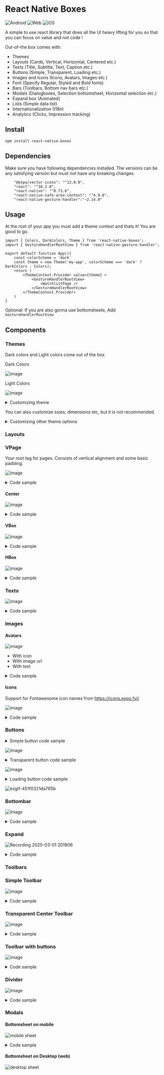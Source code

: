 # React Native Boxes
![Android](https://img.shields.io/badge/Android-3DDC84?style=for-the-badge&logo=android&logoColor=white)
![Web](https://img.shields.io/badge/Web-4285F4?style=for-the-badge&logo=google-chrome&logoColor=white)
![iOS](https://img.shields.io/badge/iOS-000000?style=for-the-badge&logo=apple&logoColor=white)


A simple to use react library that does all the UI heavy lifting for you so that you can focus on value and not code !

Out-of-the box comes with:
- Themes
- Layouts (Cards, Vertical, Horizontal, Centered etc.)
- Texts (Title, Subtitle, Text, Caption etc.)
- Buttons (Simple, Transparent, Loading etc.)
- Images and Icons (Icons, Avatars, Images etc.)
- Font (Specify Regular, Styled and Bold fonts)
- Bars (Toolbars, Bottom nav bars etc.)
- Modals (Dialogboxes, Selection bottomsheet, Horizontal selection etc.)
- Expand box (Animated)
- Lists (Simple data list)
- Internationalization (I18n)
- Analytics (Clicks, Impression tracking)

## Install

```
npm install react-native-boxes
```

## Dependencies

Make sure you have following dependencies installed. The versions can be any satisfying version but must not have any breaking changes.

```
    "@expo/vector-icons": "^13.0.0",
    "react": "^18.2.0",
    "react-native": "^0.73.6",
    "react-native-safe-area-context": "^4.9.0",
    "react-native-gesture-handler":"~2.14.0"
```

## Usage
At the root of your app you must add a theme context and thats it! You are good to go. 
```
import { Colors, DarkColors, Theme } from 'react-native-boxes';
import { GestureHandlerRootView } from 'react-native-gesture-handler';

export default function App(){ 
    const colorScheme = 'dark'
    const theme = new Theme('my-app', colorScheme === 'dark' ? DarkColors : Colors);
    return (
        <ThemeContext.Provider value={theme} >
            <GestureHandlerRootView> 
                <WatchlistPage />
            </GestureHandlerRootView>
        </ThemeContext.Provider>
    )
}
```
Optional: If you are also gonna use bottomsheets, Add `GestureHandlerRootView`

## Components

### Themes
Dark colors and Light colors come out of the box.

Dark Colors

![image](https://github.com/user-attachments/assets/e95508cb-497a-4341-a32f-cacdf2daea07)


Light Colors

![image](https://github.com/user-attachments/assets/ed97e567-2160-487a-85f9-c1a21abbca86)


<details>
    <summary>Customizing theme</summary>
    
    import { Colors, Theme } from 'react-native-boxes';
    ...
    
    const MyColors = Object.assign(Colors, {
        accent: '#086CFE',
        accentLight: '#337DFF',
        text: '#444444',
        caption: '#A9A9A9',
        heading: '#222222',
        background: '#E6E6E6',
        forground: '#fff',
        transparent: 'transparent',
        semitransparent: '#111a1a1c',
        info: '#2196F3',
        success: '#4CAF50',
        successBackground: '#388E3C',
        warning: '#FFA726',
        critical: '#F44336',
        invert: {
            text: '#fff',
            caption: '#fff',
            heading: '#fff',
            background: '#1a1a1c'
        }
    })
     const theme = new Theme('my-app', MyColors);
    return (
        <ThemeContext.Provider value={theme} >
                <WatchlistPage />
        </ThemeContext.Provider>
    )
                    
</details>

You can also customize sizes, dimensions etc, but it is not recommended.
<details>
    <summary>Customizing other theme options</summary>

    const theme = new Theme(
        appname = '',
        colors  ,
        dimens ,
        fonts  ,
        styles , 
    )
        
</details>


### Layouts

### VPage
Your root tag for pages. Consists of vertical alignment and some basic padding.

![image](https://github.com/user-attachments/assets/85488495-4225-4a88-86b3-ecead70f647d)

<details>
    <summary>Code sample</summary>
    
    <VPage>
      <Title>Watchlist1</Title>
    </VPage>

</details>

#### Center
![image](https://github.com/user-attachments/assets/71ea1680-5b43-42b6-81c6-f03799912e95)
 
<details>
    <summary>Code sample</summary>

    <Center>
        <Title>Watchlist</Title>
        <Caption>Coming soon  </Caption>
    </Center>

</details>
 
#### VBox
![image](https://github.com/user-attachments/assets/b4d765c6-5879-4880-a28c-3aca0e88a07b)

<details>
    <summary>Code sample</summary>
    
    <VBox>
        <Title>Watchlist</Title>
        <Caption>Coming soon  </Caption>
    </VBox>

</details>
 

#### HBox
![image](https://github.com/user-attachments/assets/0b868e4e-d637-4ac9-a695-20bd420f1fad)

<details>
    <summary>Code sample</summary>
    
      <HBox>
        <Title>Watchlist1</Title>
        <Title>Watchlist2</Title>
      </HBox>
      
</details>


### Texts
![image](https://github.com/user-attachments/assets/5346a25f-a22e-495e-994e-a2bd2931de5d)

<details>
    <summary>Code sample</summary>
    Icons are from Fontawesome 
    https://icons.expo.fyi/Index
    
    <Title>Watchlist Title</Title>
      <TextView>
        This is a text with a simple example from a watchlist screen. You can add stocks to your watchlist and see their performance. You can also add alerts to get notified when a stock reaches a certain price.
      </TextView>
      <Subtitle>This is a subtitle for watchlist</Subtitle>
      <TitleText>
        This is a title text that explains what a watchlist is.
      </TitleText>
      <TextView>
        A watchlist is a list of stocks that you are interested in.
      </TextView>
      <TitleText>
        This is a another title text that explains what a watchlist is.
      </TitleText>
      <TextView>
        A watchlist is a list of stocks that you are interested in.
      </TextView>
      <Caption>
        This is a caption. All investments are subject to market risk. Please do your own research before investing in any stock. This app is for educational purposes only.
      </Caption>
    
</details>


### Images

#### Avatars

![image](https://github.com/user-attachments/assets/0e6b7ce7-9302-40b8-a570-4e166f6a423d)


- With icon
- With image url
- With text

<details>
    <summary>Code sample</summary>

    
    <Avatar iconName='user' />
    <Avatar iconUrl='https://avatars.githubusercontent.com/u/16799797?v=4' />
    <Avatar iconText='SN' />
          
</details>

#### Icons
Support for Fontawesome icon names from https://icons.expo.fyi/

![image](https://github.com/user-attachments/assets/b36ac996-556d-4027-ac6a-454bd65d7a50)

<details>
    <summary>Code sample</summary>
    
    <Icon name='home' size={50} />
    <Title>Light Theme Watchlist</Title>
          
</details>

### Buttons

<details>
    <summary>Simple button code sample</summary>
    
    <ButtonView text='Simple Button' />
    
</details>

![image](https://github.com/user-attachments/assets/55c063be-5a24-434b-b027-2ca0b88878f6)


<details>
    <summary>Transparent button code sample</summary>
    
    <TransparentButton text='Transparent Button' />
    
</details>

![image](https://github.com/user-attachments/assets/e45fa3ff-ab51-4241-9c2a-62d01cfd365e)


<details>
    <summary>Loading button code sample</summary>
    
    const [loading, setLoading] = useState(false)

    <LoadingButton loading={loading} text='Loading Button' onPress={() => {
        setLoading((prev) => !prev)
      }} />
    
</details> 

![ezgif-451f0321da765b](https://github.com/user-attachments/assets/7bd832ac-c5d1-4dbf-8faf-5aa9f3a72cc7)

### Bottombar
![image](https://github.com/user-attachments/assets/402682fc-35aa-42bc-905d-da6509aec269)

<details>
    <summary>Code sample</summary>
    Icons are from Fontawesome 
    https://icons.expo.fyi/Index
    
    export default function AppBottomBar() {
      const theme = useContext(ThemeContext)
      const router = useRouter()
      const [selectedId, setSelectedId] = React.useState('watchlist')
      return (
        <BottomNavBar
          selectedId={selectedId}
          options={[
            {
              id: 'watchlist',
              icon: 'bookmark',
              title: 'Watchlist'
            },
            {
              id: 'orders',
              icon: 'file-text',
              title: 'Orders'
            },
            {
              id: 'positions',
              icon: 'briefcase',
              title: 'Positions'
            },
            {
              id: 'settings',
              icon: 'gears',
              title: 'Settings'
            }
          ]}
          onSelect={(selectedId) => {
            console.log('selected', selectedId)
            setSelectedId(selectedId)
            router.push('/explore')
          }} />
      )
    }
    
</details>


### Expand
 ![Recording 2025-03-01 201906](https://github.com/user-attachments/assets/b69d5ea1-d6d3-4285-b1b1-b8aaeb5536bb)

<details>
    <summary>Code sample</summary>
    
    <Expand title='Expand Watchlist' >
        <TextView>INFY</TextView>
        <TextView>TCS</TextView>
    </Expand>
    
</details>


### Toolbars
 
### Simple Toolbar

![image](https://github.com/user-attachments/assets/c49c8292-4e35-4c9a-813e-3478abc1da11)

<details>
    <summary>Code sample</summary>
    
    <SimpleToolbar title="Watchlist" />
    
</details>

### Transparent Center Toolbar 

![image](https://github.com/user-attachments/assets/7b07ae8c-751c-43b2-90a6-3fb6ef97ab49)

<details>
    <summary>Code sample</summary>
    
    <SimpleToolbar title="Watchlist" />
    
</details>

### Toolbar with buttons

![image](https://github.com/user-attachments/assets/69924f9b-6fbf-47ca-b756-b34f705f1abf)

<details>
    <summary>Code sample</summary>
    
    <TransparentCenterToolbar
        homeIcon={"arrow-left"}
        title="Watchlist"
        options={[{
          id: 'search',
          icon: 'search',
          onClick: () => {
            console.log('Search clicked')
          }
        }]}
      />
    
</details>



### Divider

![image](https://github.com/user-attachments/assets/553f6f23-853d-4233-b771-2b731674c8fd)

<details>
    <summary>Code sample</summary>
    
    <Expand title='Expand Watchlist' >
        <TextView>INFY</TextView>
        <TextView>TCS</TextView>
    </Expand>
    
</details>

### Modals

#### Bottomsheet on mobile
 
![mobile sheet](https://github.com/user-attachments/assets/96c64fb9-9b00-49e3-8c4e-785772e0e880)

<details>
    <summary>Code sample</summary>


      <BottomSheet title="Bottomsheet About Watchlists" visible={showDialog} onDismiss={() => setShowDialog(false)}>
        <TextView>
          This is a simple dialog that can be used to show more information to the user. It is a bottom sheet that can host any content.
        </TextView>
        <HBox />
        <TextView>
          Watchlists are a great way to keep track of your favorite stocks. You can add stocks to your watchlist and see their performance. You can also add alerts to get notified when a stock reaches a certain price.
        </TextView>
        <TertiaryButtonView text='Goto Watchlist' onPress={() => setShowDialog(false)} />
      </BottomSheet>
      
</details>

#### Bottomsheet on Desktop (web)

![desktop sheet](https://github.com/user-attachments/assets/6fbaacb0-c134-43ca-af8c-6089c3b32cc7)


